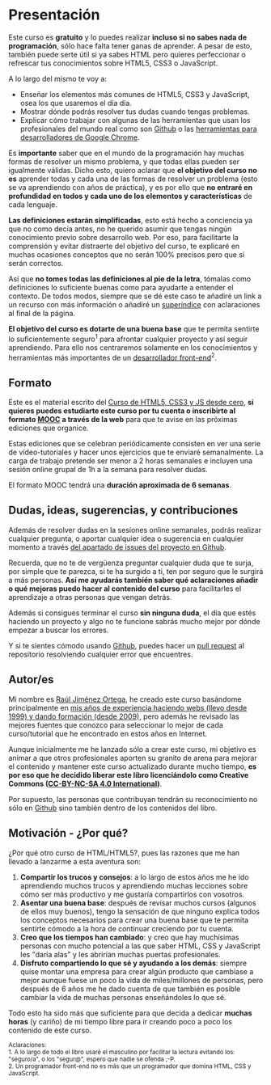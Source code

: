# Presentación

Este curso es **gratuito** y lo puedes realizar **incluso si no sabes nada de programación**, sólo hace falta tener ganas de aprender. A pesar de esto, también puede serte útil si ya sabes HTML pero quieres perfeccionar o refrescar tus conocimientos sobre HTML5, CSS3 o JavaScript.

A lo largo del mismo te voy a:

* Enseñar los elementos más comunes de HTML5, CSS3 y JavaScript, osea los que usaremos el día día.
* Mostrar dónde podrás resolver tus dudas cuando tengas problemas.
* Explicar cómo trabajar con algunas de las herramientas que usan los profesionales del mundo real como son [Github](http://github.com/) o las [herramientas para desarrolladores de Google Chrome](https://developer.chrome.com/devtools).

Es **importante** saber que en el mundo de la programación hay muchas formas de resolver un mismo problema, y que todas ellas pueden ser igualmente válidas. 
Dicho esto, quiero aclarar que **el objetivo del curso no es** aprender todas y cada una de las formas de resolver un problema (esto se va aprendiendo con años de práctica), y es por ello que **no entraré en profundidad en todos y cada uno de los elementos y características** de cada lenguaje.

**Las definiciones estarán simplificadas**, esto está hecho a conciencia ya que no como decía antes, no he querido asumir que tengas ningún conocimiento previo sobre desarrollo web. Por eso, para facilitarte la comprensión y evitar distraerte del objetivo del curso, te explicaré en muchas ocasiones conceptos que no serán 100% precisos pero que sí serán correctos.

Así que **no tomes todas las definiciones al pie de la letra**, tómalas como definiciones lo suficiente buenas como para ayudarte a entender el contexto. De todos modos, siempre que se dé este caso te añadiré un link a un recurso con más información o añadiré un [superíndice](http://dle.rae.es/?id=Yk4qfET) con aclaraciones al final de la página.

**El objetivo del curso es dotarte de una buena base** que te permita sentirte lo suficientemente seguro<sup>1</sup> para afrontar cualquier proyecto y así seguir aprendiendo. Para ello nos centraremos solamente en los conocimientos y herramientas más importantes de un [desarrollador front-end](https://en.wikipedia.org/wiki/Front_end_development)<sup>2</sup>.

## Formato
Este es el material escrito del [Curso de HTML5, CSS3 y JS desde cero](http://www.cursohtml5desdecero.com/), **si quieres puedes estudiarte este curso por tu cuenta o inscribirte al formato [MOOC](https://es.wikipedia.org/wiki/Mooc) a través de la web** para que te avise en las próximas ediciones que organice.

Estas ediciones que se celebran periódicamente consisten en ver una serie de vídeo-tutoriales y hacer unos ejercicios que te enviaré semanalmente. La carga de trabajo pretende ser menor a 2 horas semanales e incluyen una sesión online grupal de 1h a la semana para resolver dudas.

El formato MOOC tendrá una **duración aproximada de 6 semanas**.

## Dudas, ideas, sugerencias, y contribuciones
Además de resolver dudas en la sesiones online semanales, podrás realizar cualquier pregunta, o aportar cualquier idea o sugerencia en cualquier momento a través [del apartado de issues del proyecto en Github](https://github.com/hhkaos/introduccion-a-html5/issues). 

Recuerda, que no te de vergüenza preguntar cualquier duda que te surja, por simple que te parezca, si te ha surgido a ti, ten por seguro que le surgirá a más personas. **Así me ayudarás también saber qué  aclaraciones añadir o qué mejoras puedo hacer al contenido del curso** para facilitarles el aprendizaje a otras personas que vengan detrás.

Además si consigues terminar el curso **sin ninguna duda**, el día que estés haciendo un proyecto y algo no te funcione sabrás mucho mejor por dónde empezar a buscar los errores. 

Y si te sientes cómodo usando [Github](https://github.com/), puedes hacer un [pull request](https://help.github.com/articles/using-pull-requests/) al repositorio resolviendo cualquier error que encuentres.

## Autor/es

Mi nombre es [Raúl Jiménez Ortega](http://rauljimenez.info), he creado este curso basándome principalmente en [mis años de experiencia haciendo webs (llevo desde 1999) y dando formación (desde 2009)](http://rauljimenez.info/experiencia/), pero además he revisado las mejores fuentes que conozco para seleccionar lo mejor de cada curso/tutorial que he encontrado en estos años en Internet.

Aunque inicialmente me he lanzado sólo a crear este curso, mi objetivo es animar a que otros profesionales aporten su granito de arena para mejorar el contenido y mantener este curso actualizado durante mucho tiempo, **es por eso que he decidido liberar este libro licenciándolo como Creative Commons ([CC-BY-NC-SA 4.0 International](https://creativecommons.org/licenses/by-nc-sa/4.0/))**.

Por supuesto, las personas que contribuyan tendrán su reconocimiento no sólo en [Github](https://github.com/hhkaos/introduccion-a-html5/graphs/contributors) sino también dentro de los contenidos del libro.

## Motivación - ¿Por qué?

¿Por qué otro curso de HTML/HTML5?, pues las razones que me han llevado a lanzarme a esta aventura son:

1. **Compartir los trucos y consejos**: a lo largo de estos años me he ido aprendiendo muchos trucos y aprendiendo muchas lecciones sobre cómo ser más productivo y me gustaría compartirlos con vosotros.
2. **Asentar una buena base**: después de revisar muchos cursos (algunos de ellos muy buenos), tengo la sensación de que ninguno explica todos los conceptos necesarios para crear una buena base que te permita sentirte cómodo a la hora de continuar creciendo por tu cuenta.
3. **Creo que los tiempos han cambiado**: y creo que hay muchísimas personas con mucho potencial a las que saber HTML, CSS y JavaScript les "daría alas" y les abrirían muchas puertas profesionales.
4. **Disfruto compartiendo lo que sé y ayudando a los demás**: siempre quise montar una empresa para crear algún producto que cambiase a mejor aunque fuese un poco la vida de miles/millones de personas, pero después de 6 años me he dado cuenta de que también es posible cambiar la vida de muchas personas enseñándoles lo que sé.
 
Todo esto ha sido más que suficiente para que decida a dedicar **muchas horas** (y cariño) de mi tiempo libre para ir creando poco a poco los contenido de este curso.

<small>Aclaraciones:</small><br>
<small>1. A lo largo de todo el libro usaré el masculino por facilitar la lectura evitando los: "seguro/a", o los "segur@", espero que nadie se ofenda ;-P.</small><br>
<small>2. Un programador front-end no es más que un programador que domina HTML, CSS y JavaScript.</small>